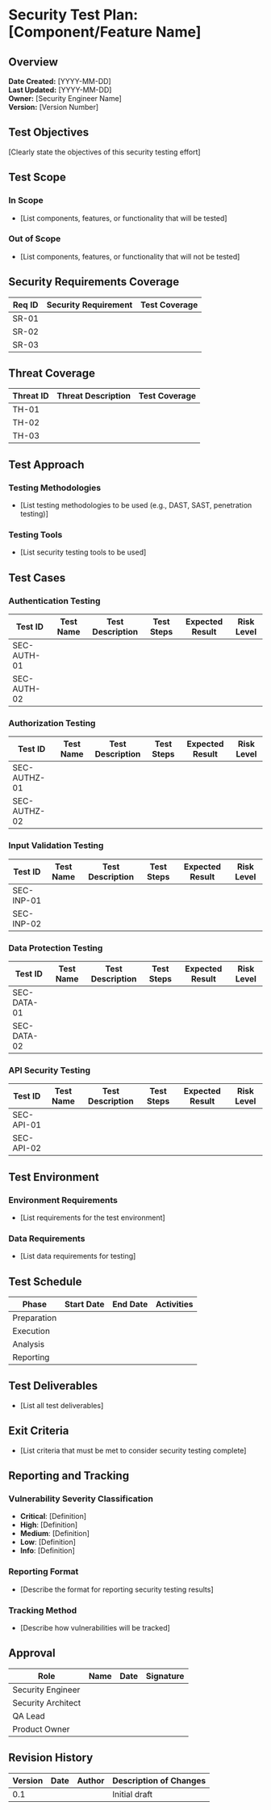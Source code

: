 # Security Test Plan: [Component/Feature Name]

## Overview

**Date Created:** [YYYY-MM-DD]  
**Last Updated:** [YYYY-MM-DD]  
**Owner:** [Security Engineer Name]  
**Version:** [Version Number]

## Test Objectives

[Clearly state the objectives of this security testing effort]

## Test Scope

### In Scope
- [List components, features, or functionality that will be tested]

### Out of Scope
- [List components, features, or functionality that will not be tested]

## Security Requirements Coverage

| Req ID | Security Requirement | Test Coverage |
|--------|---------------------|---------------|
| SR-01 | | |
| SR-02 | | |
| SR-03 | | |

## Threat Coverage

| Threat ID | Threat Description | Test Coverage |
|-----------|-------------------|---------------|
| TH-01 | | |
| TH-02 | | |
| TH-03 | | |

## Test Approach

### Testing Methodologies
- [List testing methodologies to be used (e.g., DAST, SAST, penetration testing)]

### Testing Tools
- [List security testing tools to be used]

## Test Cases

### Authentication Testing

| Test ID | Test Name | Test Description | Test Steps | Expected Result | Risk Level |
|---------|-----------|-----------------|------------|----------------|------------|
| SEC-AUTH-01 | | | | | |
| SEC-AUTH-02 | | | | | |

### Authorization Testing

| Test ID | Test Name | Test Description | Test Steps | Expected Result | Risk Level |
|---------|-----------|-----------------|------------|----------------|------------|
| SEC-AUTHZ-01 | | | | | |
| SEC-AUTHZ-02 | | | | | |

### Input Validation Testing

| Test ID | Test Name | Test Description | Test Steps | Expected Result | Risk Level |
|---------|-----------|-----------------|------------|----------------|------------|
| SEC-INP-01 | | | | | |
| SEC-INP-02 | | | | | |

### Data Protection Testing

| Test ID | Test Name | Test Description | Test Steps | Expected Result | Risk Level |
|---------|-----------|-----------------|------------|----------------|------------|
| SEC-DATA-01 | | | | | |
| SEC-DATA-02 | | | | | |

### API Security Testing

| Test ID | Test Name | Test Description | Test Steps | Expected Result | Risk Level |
|---------|-----------|-----------------|------------|----------------|------------|
| SEC-API-01 | | | | | |
| SEC-API-02 | | | | | |

## Test Environment

### Environment Requirements
- [List requirements for the test environment]

### Data Requirements
- [List data requirements for testing]

## Test Schedule

| Phase | Start Date | End Date | Activities |
|-------|------------|----------|------------|
| Preparation | | | |
| Execution | | | |
| Analysis | | | |
| Reporting | | | |

## Test Deliverables

- [List all test deliverables]

## Exit Criteria

- [List criteria that must be met to consider security testing complete]

## Reporting and Tracking

### Vulnerability Severity Classification
- **Critical**: [Definition]
- **High**: [Definition]
- **Medium**: [Definition]
- **Low**: [Definition]
- **Info**: [Definition]

### Reporting Format
- [Describe the format for reporting security testing results]

### Tracking Method
- [Describe how vulnerabilities will be tracked]

## Approval

| Role | Name | Date | Signature |
|------|------|------|-----------|
| Security Engineer | | | |
| Security Architect | | | |
| QA Lead | | | |
| Product Owner | | | |

## Revision History

| Version | Date | Author | Description of Changes |
|---------|------|--------|------------------------|
| 0.1 | | | Initial draft |
